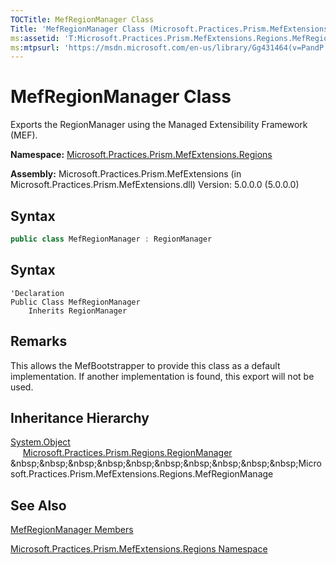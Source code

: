 ```yaml
---
TOCTitle: MefRegionManager Class
Title: 'MefRegionManager Class (Microsoft.Practices.Prism.MefExtensions.Regions)'
ms:assetid: 'T:Microsoft.Practices.Prism.MefExtensions.Regions.MefRegionManager'
ms:mtpsurl: 'https://msdn.microsoft.com/en-us/library/Gg431464(v=PandP.50)'
---
```


# MefRegionManager Class

Exports the RegionManager using the Managed Extensibility Framework (MEF). 

**Namespace:** [Microsoft.Practices.Prism.MefExtensions.Regions](https://msdn.microsoft.com/en-us/library/microsoft.practices.prism.mefextensions.regions(v=pandp.50))

**Assembly:** Microsoft.Practices.Prism.MefExtensions (in Microsoft.Practices.Prism.MefExtensions.dll) Version: 5.0.0.0 (5.0.0.0)

## Syntax

```C#
public class MefRegionManager : RegionManager
```

## Syntax

```VB
'Declaration
Public Class MefRegionManager
	Inherits RegionManager
```

## Remarks

 This allows the MefBootstrapper to provide this class as a default implementation. If another implementation is found, this export will not be used. 

## Inheritance Hierarchy

[System.Object](http://msdn2.microsoft.com/en-us/library/e5kfa45b)<br>
&nbsp;&nbsp;&nbsp;&nbsp;&nbsp;[Microsoft.Practices.Prism.Regions.RegionManager](https://msdn.microsoft.com/en-us/library/microsoft.practices.prism.regions.regionmanager(v=pandp.50))
&nbsp;&nbsp;&nbsp;&nbsp;&nbsp;&nbsp;&nbsp;&nbsp;&nbsp;&nbsp;Microsoft.Practices.Prism.MefExtensions.Regions.MefRegionManage

## See Also

[MefRegionManager Members](https://msdn.microsoft.com/en-us/library/microsoft.practices.prism.mefextensions.regions.mefregionmanager_members(v=pandp.50))

[Microsoft.Practices.Prism.MefExtensions.Regions Namespace](https://msdn.microsoft.com/en-us/library/microsoft.practices.prism.mefextensions.regions(v=pandp.50))
